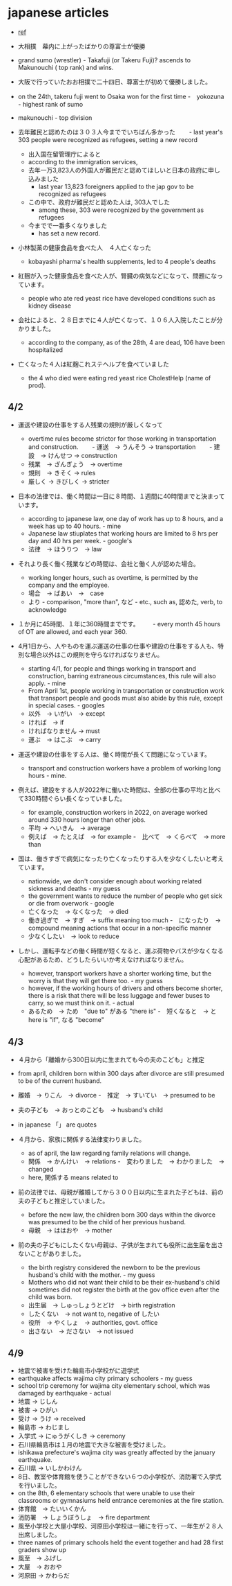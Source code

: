 # japanese articles

- [ref](https://www3.nhk.or.jp/news/easy/)

- 大相撲　幕内に上がったばかりの尊富士が優勝
 - grand sumo (wrestler) - Takafuji (or Takeru Fuji)? ascends to Makunouchi ( top rank) and wins.
  - 大阪で行っていたおお相撲で二十四日、尊富士が初めて優勝しました。
  - on the 24th, takeru fuji went to Osaka won for the first time
  -　yokozuna - highest rank of sumo
  - makunouchi - top division

- 去年難民と認めたのは３０３人今まででいちばん多かった
　　- last year's 303 people were recognized as refugees, setting a new record
   - 出入国在留管理庁によると
   - according to the immigration services,
   - 去年一万3,823人の外国人が難民だと認めてほしいと日本の政府に申し込みました
     - last year 13,823 foreigners applied to the jap gov to be recognized as refugees
   - この中で、政府が難民だと認めた人は, 303人でした
     - among these, 303 were recognized by the government as refugees
    - 今までで一番多くなりました
      - has set a new record.

- 小林製薬の健康食品を食べた人　４人亡くなった
  - kobayashi pharma's health supplements, led to 4 people's deaths
- 紅麹が入った健康食品を食べた人が、腎臓の病気などになって、問題になっています。
  - people who ate red yeast rice have developed conditions such as kidney disease
- 会社によると、２８日までに４人が亡くなって、１０６人入院したことが分かりました。
  - according to the company, as of the 28th, 4 are dead, 106 have been hospitalized
- 亡くなった４人は紅麹これステヘルプを食べていました
  - the 4 who died were eating red yeast rice CholestHelp (name of prod).

## 4/2

- 運送や建設の仕事をする人残業の規則が厳しくなって
  - overtime rules become strictor for those working in transportation and construction.
　　- 運送　→ うんそう → transportation
　　- 建設　→ けんせつ → construction
   - 残業　→ ざんぎょう　→ overtime
   - 規則　→ きそく → rules
   - 厳しく → きびしく → stricter

- 日本の法律では、働く時間は一日に８時間、１週間に40時間までと決まっています。
  - according to japanese law, one day of work has up to 8 hours, and a week has up to 40 hours. - mine
  - Japanese law stiuplates that working hours are limited to 8 hrs per day and 40 hrs per week. - google's
  - 法律　→ ほうりつ　→ law

- それより長く働く残業などの時間は、会社と働く人が認めた場合。
  - working longer hours, such as overtime, is permitted by the company and the employee.
  - 場合　→ ばあい　→　case
  - より - comparison, "more than", など - etc., such as, 認めた, verb, to acknowledge

- １か月に45時間、１年に360時間までです。
　　- every month 45 hours of OT are allowed, and each year 360.

- 4月1日から、人やものを運ぶ運送の仕事の仕事や建設の仕事をする人も、特別な場合以外はこの規則を守らなければなりません。
  - starting 4/1, for people and things working in transport and construction, barring extraneous circumstances, this rule will also apply. - mine
  - From April 1st, people working in transportation or construction work that transport people and goods must also abide by this rule, except in special cases. - googles
  - 以外　→ いがい　→ except
  - ければ　→ if
  - ければなりません → must
  - 運ぶ　→ はこぶ　→ carry

- 運送や建設の仕事をする人は、働く時間が長くて問題になっています。
  - transport and construction workers have a problem of working long hours - mine.

- 例えば、建設をする人が2022年に働いた時間は、全部の仕事の平均と比べて330時間ぐらい長くなっていました。
  - for example, construction workers in 2022, on average worked around 330 hours longer than other jobs.
  - 平均 → へいきん　→ average
  - 例えば　→ たとえば　→ for example
  -　比べて　→ くらべて　→ more than

- 国は、働きすぎで病気になったり亡くなったりする人を少なくしたいと考えています。
  - nationwide, we don't consider enough about working related sickness and deaths - my guess
  - the government wants to reduce the number of people who get sick or die from overwork - google
  - 亡くなった　→ なくなった　→ died
  - 働き過ぎで　→ すぎ　→ suffix meaning too much
  -　になったり　→ compound meaning actions that occur in a non-specific manner
  - 少なくしたい　→ look to reduce

- しかし、運転手などの働く時間が短くなると、運ぶ荷物やバスが少なくなる心配があるため、どうしたらいいか考えなければなりません。
  - however, transport workers have a shorter working time, but the worry is that they will get there too. - my guess
  - however, if the working hours of drivers and others become shorter, there is a risk that there will be less luggage and fewer buses to carry, so we must think on it. - actual
  - あるため　→ ため　"due to" がある "there is"
  -　短くなると　→ と　here is "if", なる "become"

## 4/3
- ４月から「離婚から300日以内に生まれても今の夫のこども」と推定
 - from april, children born within 300 days after divorce are still presumed to be of the current husband.
 - 離婚　→ りこん　→ divorce
 -　推定　→ すいてい　→ presumed to be
 - 夫の子ども　→ おっとのこども　→ husband's child
 - in japanese 「」 are quotes

- ４月から、家族に関係する法律変わりました。
  - as of april, the law regarding family relations will change.
  - 関係　→ かんけい　→ relations
  -　変わりました　→ わかりました　→ changed
  - here, 関係する means related to

- 前の法律では、母親が離婚してから３００日以内に生まれた子どもは、前の夫の子どもと推定していました。
  - before the new law, the children born 300 days within the divorce was presumed to be the child of her previous husband.
  - 母親　→ ははおや　→ mother

- 前の夫の子どもにしたくない母親は、子供が生まれても役所に出生届を出さないことがありました。
  - the birth registry considered the newborn to be the previous husband's child with the mother. - my guess
  - Mothers who did not want their child to be their ex-husband's child sometimes did not register the birth at the gov office even after the child was born.
  - 出生届　→ しゅっしょうとどけ　→ birth registration
  - したくない　→ not want to, negative of したい
  - 役所　→ やくしょ　→ authorities, govt. office
  - 出さない　→ ださない　→ not issued

## 4/9

- 地震で被害を受けた輪島市小学校がに遊学式
 - earthquake affects wajima city primary schoolers - my guess
 - school trip ceremony for wajima city elementary school, which was damaged by earthquake - actual
 - 地震 → じしん
 - 被害 → ひがい
 - 受け → うけ → received
 - 輪島市 → わじまし
 - 入学式 → にゅうがくしき → ceremony
- 石川県輪島市は１月の地震で大きな被害を受けました。
 - ishikawa prefecture's wajima city was greatly affected by the january earthquake.
 - 石川県 → いしかわけん
- 8日、教室や体育館を使うことができない６つの小学校が、消防署で入学式を行いました。
 - on the 8th, 6 elementary schools that were unable to use their classrooms or gymnasiums held entrance ceremonies at the fire station.
 - 体育館　→ たいいくかん
 - 消防署　→ しょうぼうしょ　→ fire department
- 風至小学校と大屋小学校、河原田小学校は一緒にを行って、一年生が２８人出席しました。
 - three names of primary schools held the event together and had 28 first graders show up
 - 風至　→ ふげし
 - 大屋　→ おおや
 - 河原田 → かわらだ